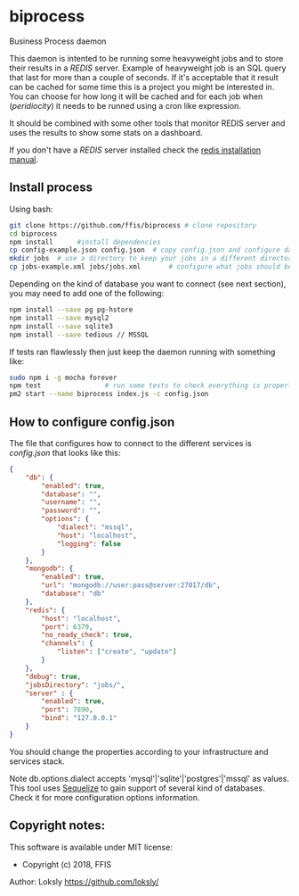 # biprocess
Business Process daemon


This daemon is intented to be running some heavyweight jobs and to store their
results in a _REDIS_ server. Example of heavyweight job is an SQL query that last
for more than a couple of seconds. If it's acceptable that it result can be cached
for some time this is a project you might be interested in. You can choose for how
long it will be cached and for each job when (_peridiocity_) it needs to be runned
using a cron like expression.

It should be combined with some other tools that monitor REDIS server and uses
the results to show some stats on a dashboard.

If you don't have a _REDIS_ server installed check the [redis installation manual](./redis.md).

## Install process

Using bash:

```bash
git clone https://github.com/ffis/biprocess # clone repository
cd biprocess
npm install 	 #install dependencies
cp config-example.json config.json 	# copy config.json and configure database and redis connection parameters
mkdir jobs 	# use a directory to keep your jobs in a different directory than the code is
cp jobs-example.xml jobs/jobs.xml 		# configure what jobs should be executed and their peridiocity

```

Depending on the kind of database you want to connect (see next section), you may need to add one of the following:

```bash
npm install --save pg pg-hstore
npm install --save mysql2
npm install --save sqlite3
npm install --save tedious // MSSQL
```

If tests ran flawlessly then just keep the daemon running with something like:

```bash
sudo npm i -g mocha forever
npm test 				# run some tests to check everything is properly configured
pm2 start --name biprocess index.js -c config.json
```

## How to configure config.json

The file that configures how to connect to the different services is _config.json_ that looks like this:

```json
{
	"db": {
		"enabled": true,
		"database": "",
		"username": "",
		"password": "",
		"options": {
			"dialect": "mssql",
			"host": "localhost",
			"logging": false
		}
	},
	"mongodb": {
        "enabled": true,
		"url": "mongodb://user:pass@server:27017/db",
        "database": "db"
    },
	"redis": {
		"host": "localhost",
		"port": 6379,
		"no_ready_check": true,
		"channels": {
			"listen": ["create", "update"]
		}
	},
	"debug": true,
	"jobsDirectory": "jobs/",
	"server" : {
        "enabled": true,
        "port": 7890,
		"bind": "127.0.0.1"
    }
}
```

You should change the properties according to your infrastructure and services stack.

Note db.options.dialect accepts 'mysql'|'sqlite'|'postgres'|'mssql' as values.
This tool uses [Sequelize](http://docs.sequelizejs.com/) to gain support of several kind of databases.
Check it for more configuration options information.


## Copyright notes:

This software is available under MIT license:
* Copyright (c) 2018, FFIS
 
 Author: Loksly https://github.com/loksly/